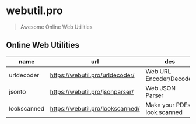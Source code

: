 # webutil.pro

> Awesome Online Web Utilities

## Online Web Utilities

|    name     |                url                 |             des             |
| ----------- | ---------------------------------- | --------------------------- |
| urldecoder  | <https://webutil.pro/urldecoder/>  | Web URL Encoder/Decoder     |
| jsonto      | <https://webutil.pro/jsonparser/>  | Web JSON Parser             |
| lookscanned | <https://webutil.pro/lookscanned/> | Make your PDFs look scanned |
